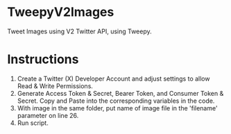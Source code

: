 # TweepyV2Images
Tweet Images using V2 Twitter API, using Tweepy.

# Instructions
1. Create a Twitter (X) Developer Account and adjust settings to allow Read & Write Permissions. 
2. Generate Access Token & Secret, Bearer Token, and Consumer Token & Secret. Copy and Paste into the corresponding variables in the code.
3. With image in the same folder, put name of image file in the 'filename' parameter on line 26.
4. Run script.
